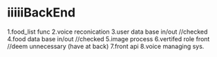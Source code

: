 # iiiiiBackEnd
1.food_list func 
2.voice reconication
3.user data base in/out //checked
4.food data base in/out //checked
5.image process
6.vertifed role front //deem unnecessary (have at back)
7.front api
8.voice managing sys.